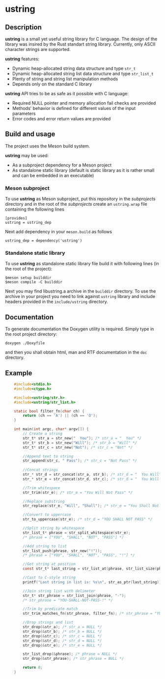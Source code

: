 # ustring

## Description

__ustring__ is a small yet useful string library for C language. The design of the library was insired by the Rust standart string library. Currently, only ASCII character strings are supported.  

__ustring__ features:
- Dynamic heap-allocated string data structure and type `str_t`
- Dynamic heap-allocated string list data structure  and type `str_list_t`
- Plenty of string and string list manipulation methods
- Depends only on the standard C library

__ustring__ API tries to be as safe as it possible with C language:
- Required NULL pointer and memory allocation fail checks are provided
- Methods' behavior is defined for different values of the input parameters
- Error codes and error return values are provided

## Build and usage

The project uses the Meson build system.

__ustring__ may be used:
- As a subproject dependency for a Meson project
- As standalone static library (default is static library as it is rather small and can be embedded in an executable)

### Meson subproject

To use __ustring__ as Meson subproject, put this repository in the _subprojects_ directory and in the root of the _subprojects_ create an `ustring.wrap` file containing the following lines

    [provides]
    ustring = ustring_dep

Next add dependency in your `meson.build` as follows

    ustring_dep = dependency('ustring')

### Standalone static library

To use __ustring__ as standalone static library file build it with following lines (in the root of the project):

    $meson setup builddir
    $meson compile -C builddir

Next you may find libustring.a archive in the `builddir` directory. To use the archive in your project you need to link against `ustring` library and include headers provided in the `include/ustring` directory.

## Documentation

To generate documentation the Doxygen utility is required.
Simply type in the root project directory:

    doxygen ./Doxyfile

and then you shall obtain html, man and RTF documentation in the `doc` directory.

## Example

```c
    #include<stdio.h>
    #include<ctype.h>

    #include<ustring/str.h>
    #include<ustring/str_list.h>

    static bool filter_fn(char ch) {
        return (ch == 'A') || (ch == 'O');
    }

    int main(int argc, char* argv[]) {
        // Create a string
        str_t* str_a = str_new("  You"); /* str_a = "  You" */
        str_t* str_b = str_new("Will"); /* str_b = "Will" */
        str_t* str_c = str_new("Not"); /* str_c = "Not" */

        //Append text to string
        str_append(str_c, " Pass"); /* str_c = "Not Pass" */
        
        //Concat strings
        str_* str_d = str_concat(str_a, str_b); /* str_d = "  You Will" */
        str_* str_e = str_concat(str_d, str_c); /* str_d = "  You Will Not Pass" */

        //Trim whitespace
        str_trim(str_e); /* str_e = "You Will Not Pass" */

        //Replace substring
        str_replace(str_e, "Will", "Shall"); /* str_e = "You Shall Not Pass" */

        //Convert to uppercase
        str_to_uppercase(str_e); /* str_d = "YOU SHALL NOT PASS" */

        //Split string by whitespace
        str_list_t* phrase = str_split_whitespace(str_e);
        /* phrase = ["YOU", "SHALL", "NOT", "PASS"] */

        //Add string to list
        str_list_push(phrase, str_new("!"));
        /* phrase = ["YOU", "SHALL", "NOT", "PASS", "!"] */

        //Get string at position
        const str_t* last_string = str_list_at(phrase, str_list_size(phrase) - 1);

        //Cast to C-style string
        printf("Last string in list is: %s\n", str_as_ptr(last_string));

        //Join string list with delimeter
        str_t* str_phrase = str_list_join(phrase, "-");
        /* str_phrase = "YOU-SHALL-NOT-PASS-!" */

        //Trim by predicate match
        str_trim_matches_fn(str_phrase, filter_fn); /* str_phrase = "YU-SHLL-NT-PSS-!" */

        //Drop strings and list
        str_drop(&str_a); /* str_a = NULL */ 
        str_drop(&str_b); /* str_b = NULL */
        str_drop(&str_c); /* str_c = NULL */
        str_drop(&str_d); /* str_d = NULL */
        str_drop(&str_e); /* str_e = NULL */

        str_list_drop(&phrase); /* phrase = NULL */
        str_drop(&str_phrase); /* str_phrase = NULL */

        return 0;
    }


```
